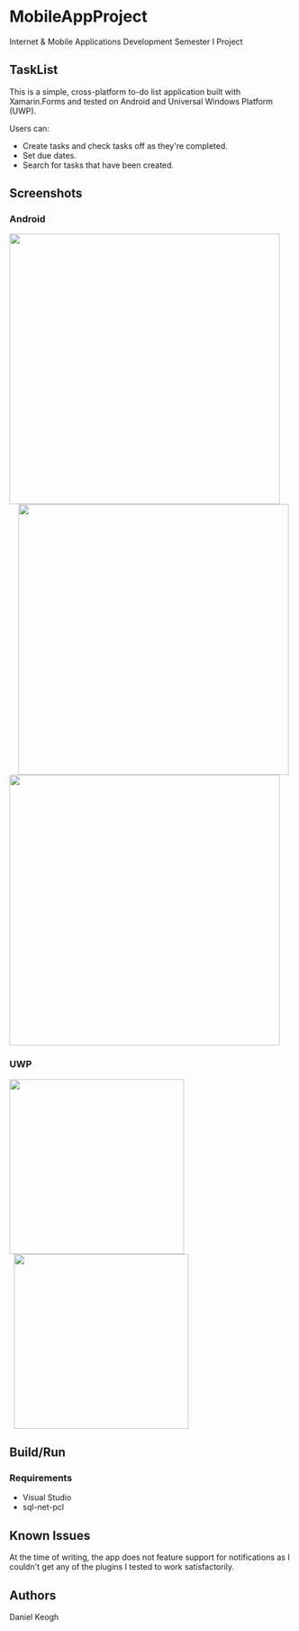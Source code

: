 # MobileAppProject
Internet &amp; Mobile Applications Development Semester I Project

## TaskList
This is a simple, cross-platform to-do list application built with Xamarin.Forms and tested on Android and Universal Windows Platform (UWP). 

Users can: 
- Create tasks and check tasks off as they're completed.
- Set due dates.
- Search for tasks that have been created.

## Screenshots

### Android
<div display="inline">
<image src="https://user-images.githubusercontent.com/37158241/50247998-663f8d80-03d1-11e9-99c4-3897c8f90ee0.jpg" height="480"/>
<image src="https://user-images.githubusercontent.com/37158241/50248151-ed8d0100-03d1-11e9-83aa-2c15dc47320a.jpg" height="480" hspace="16"/>
<image src="https://user-images.githubusercontent.com/37158241/50248887-642afe00-03d4-11e9-9e5e-494c5f1b2130.jpg" height="480"/>
</div>

### UWP
<div display="inline">
<image src="https://user-images.githubusercontent.com/37158241/50249237-575ada00-03d5-11e9-85f6-2c36b279eeb2.png" height="310"/>
<image src="https://user-images.githubusercontent.com/37158241/50249233-55911680-03d5-11e9-8919-fc0a77ab3c32.png" height="310" hspace="8"/>
</div>

## Build/Run
### Requirements
- Visual Studio
- sql-net-pcl

## Known Issues
At the time of writing, the app does not feature support for notifications as I couldn't get any of the plugins I tested to work satisfactorily.
 
## Authors
Daniel Keogh
